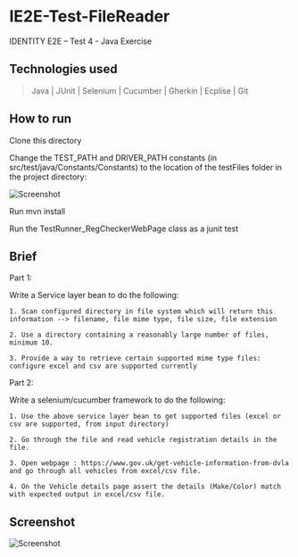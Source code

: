 # IE2E-Test-FileReader
IDENTITY E2E – Test 4 - Java Exercise

## Technologies used
> Java | JUnit | Selenium | Cucumber | Gherkin | Ecplise | Git

## How to run

Clone this directory

Change the TEST_PATH and DRIVER_PATH constants (in src/test/java/Constants/Constants) to the location of the testFiles folder in the project directory:

![Screenshot](https://i.gyazo.com/f589e549c58c50aab532a515338f4555.png)

Run mvn install
    
Run the TestRunner_RegCheckerWebPage class as a junit test

## Brief
Part 1:

Write a Service layer bean to do the following:

    1. Scan configured directory in file system which will return this information --> filename, file mime type, file size, file extension

    2. Use a directory containing a reasonably large number of files, minimum 10.

    3. Provide a way to retrieve certain supported mime type files: configure excel and csv are supported currently

Part 2:

Write a selenium/cucumber framework to do the following:

    1. Use the above service layer bean to get supported files (excel or csv are supported, from input directory)

    2. Go through the file and read vehicle registration details in the file.

    3. Open webpage : https://www.gov.uk/get-vehicle-information-from-dvla and go through all vehicles from excel/csv file.

    4. On the Vehicle details page assert the details (Make/Color) match with expected output in excel/csv file.


## Screenshot
![Screenshot](https://i.gyazo.com/8c799b0598235b39a05c7f8121fee53b.png)
